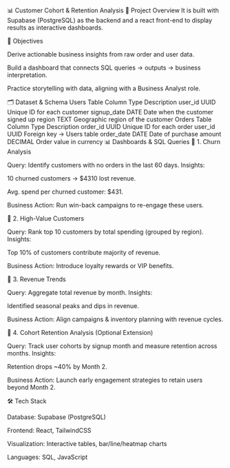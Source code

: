 📊 Customer Cohort & Retention Analysis
📌 Project Overview
It is built with Supabase (PostgreSQL) as the backend and a react front-end to display results as interactive dashboards.

🎯 Objectives

Derive actionable business insights from raw order and user data.

Build a dashboard that connects SQL queries → outputs → business interpretation.

Practice storytelling with data, aligning with a Business Analyst role.

🗂️ Dataset & Schema
Users Table
Column	Type	Description
user_id	UUID	Unique ID for each customer
signup_date	DATE	Date when the customer signed up
region	TEXT	Geographic region of the customer
Orders Table
Column	Type	Description
order_id	UUID	Unique ID for each order
user_id	UUID	Foreign key → Users table
order_date	DATE	Date of purchase
amount	DECIMAL	Order value in currency
📊 Dashboards & SQL Queries
🔹 1. Churn Analysis

Query: Identify customers with no orders in the last 60 days.
Insights:

10 churned customers → $4310 lost revenue.

Avg. spend per churned customer: $431.

Business Action: Run win-back campaigns to re-engage these users.

🔹 2. High-Value Customers

Query: Rank top 10 customers by total spending (grouped by region).
Insights:

Top 10% of customers contribute majority of revenue.

Business Action: Introduce loyalty rewards or VIP benefits.

🔹 3. Revenue Trends

Query: Aggregate total revenue by month.
Insights:

Identified seasonal peaks and dips in revenue.

Business Action: Align campaigns & inventory planning with revenue cycles.

🔹 4. Cohort Retention Analysis (Optional Extension)

Query: Track user cohorts by signup month and measure retention across months.
Insights:

Retention drops ~40% by Month 2.

Business Action: Launch early engagement strategies to retain users beyond Month 2.

🛠️ Tech Stack

Database: Supabase (PostgreSQL)

Frontend: React, TailwindCSS

Visualization: Interactive tables, bar/line/heatmap charts

Languages: SQL, JavaScript 

